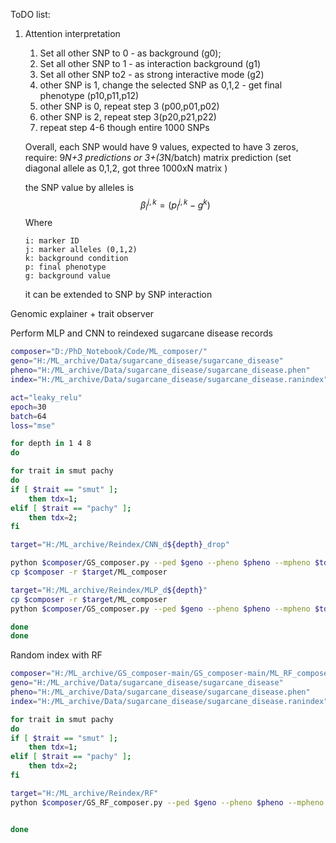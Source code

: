 ToDO list:

1. Attention interpretation

   1. Set all other SNP to 0 - as background (g0);
   2. Set all other SNP to 1 - as interaction background (g1)
   3. Set all other SNP to2 - as strong interactive mode (g2)
   4. other SNP is 1, change the selected SNP as 0,1,2 - get final phenotype (p10,p11,p12)
   5. other SNP is 0, repeat step 3 (p00,p01,p02)
   6. other SNP is 2, repeat step 3(p20,p21,p22)
   7. repeat step 4-6 though entire 1000 SNPs

   Overall, each SNP would have 9 values, expected to have 3 zeros, require: 9*N+3 predictions or 3+(3*N/batch) matrix prediction (set diagonal allele as 0,1,2, got three 1000xN matrix )

   the SNP value by alleles is 
   $$
   \beta_i^{j,k} = (p_{i}^{j,k}-g^k)
   $$
   Where

   ```
   i: marker ID
   j: marker alleles (0,1,2)
   k: background condition
   p: final phenotype 
   g: background value
   ```

    

    it can be extended to SNP by SNP interaction

   

Genomic explainer + trait observer





Perform MLP and CNN to reindexed sugarcane disease records

```bash
composer="D:/PhD_Notebook/Code/ML_composer/"
geno="H:/ML_archive/Data/sugarcane_disease/sugarcane_disease"
pheno="H:/ML_archive/Data/sugarcane_disease/sugarcane_disease.phen"
index="H:/ML_archive/Data/sugarcane_disease/sugarcane_disease.ranindex"

act="leaky_relu"
epoch=30
batch=64
loss="mse"

for depth in 1 4 8
do

for trait in smut pachy
do
if [ $trait == "smut" ]; 
	then tdx=1;
elif [ $trait == "pachy" ];
	then tdx=2;
fi

target="H:/ML_archive/Reindex/CNN_d${depth}_drop"

python $composer/GS_composer.py --ped $geno --pheno $pheno --mpheno $tdx --index $index --trait $trait --width 256 --depth $depth --model "Numeric CNN" -o $target --quiet 1 --plot --epoch $epoch --round 1 --activation $act --batch $batch --lr 0.001 --loss $loss --residual
cp $composer -r $target/ML_composer

target="H:/ML_archive/Reindex/MLP_d${depth}"
cp $composer -r $target/ML_composer
python $composer/GS_composer.py --ped $geno --pheno $pheno --mpheno $tdx --index $index --trait $trait --width 256 --depth $depth --model "MLP" -o $target --quiet 1 --plot --epoch $epoch --round 1 --activation $act --batch $batch --lr 0.001 --loss $loss --residual

done
done
```



Random index with RF

```bash
composer="H:/ML_archive/GS_composer-main/GS_composer-main/ML_RF_composer"
geno="H:/ML_archive/Data/sugarcane_disease/sugarcane_disease"
pheno="H:/ML_archive/Data/sugarcane_disease/sugarcane_disease.phen"
index="H:/ML_archive/Data/sugarcane_disease/sugarcane_disease.ranindex"

for trait in smut pachy
do
if [ $trait == "smut" ]; 
	then tdx=1;
elif [ $trait == "pachy" ];
	then tdx=2;
fi

target="H:/ML_archive/Reindex/RF"
python $composer/GS_RF_composer.py --ped $geno --pheno $pheno --mpheno $tdx --index $index --trait $trait  -o $target --model "Random Forest" -o $target --leave 50 100 500 1000 2000 5000 --tree 50 100 200 500 --round 1


done
```

